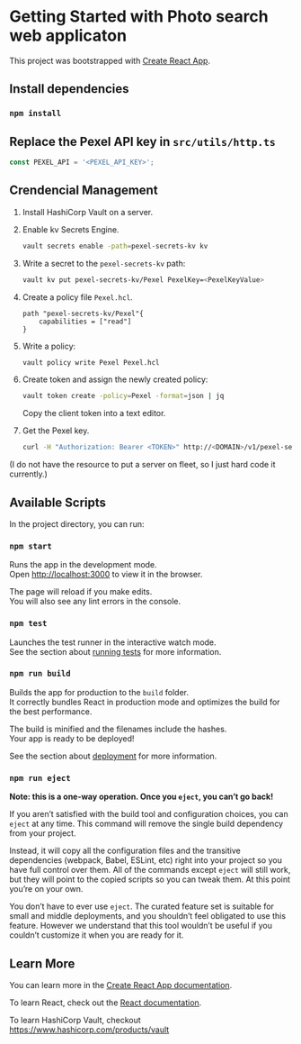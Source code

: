 # Getting Started with Photo search web applicaton 

This project was bootstrapped with [Create React App](https://github.com/facebook/create-react-app).

## Install dependencies

### `npm install`

## Replace the Pexel API key in `src/utils/http.ts`
```js
const PEXEL_API = '<PEXEL_API_KEY>';
```

## Crendencial Management

1. Install HashiCorp Vault on a server.

2. Enable kv Secrets Engine.

   ```bash
   vault secrets enable -path=pexel-secrets-kv kv 
   ```

3. Write a secret to the `pexel-secrets-kv` path:

   ```bash
   vault kv put pexel-secrets-kv/Pexel PexelKey=<PexelKeyValue>
   ```

4. Create a policy file `Pexel.hcl`.

   ```hcl
   path "pexel-secrets-kv/Pexel"{
       capabilities = ["read"]
   }
   ```

5. Write a policy:

   ```bash
   vault policy write Pexel Pexel.hcl
   ```

6. Create token and assign the newly created policy:

   ```bash
   vault token create -policy=Pexel -format=json | jq
   ```

   Copy the client token into a text editor.

7. Get the Pexel key.

   ```bash
   curl -H "Authorization: Bearer <TOKEN>" http://<DOMAIN>/v1/pexel-secrets-kv/Pexel | jq
   ```

(I do not have the resource to put a server on fleet, so I just hard code it currently.)


## Available Scripts

In the project directory, you can run:

### `npm start`

Runs the app in the development mode.\
Open [http://localhost:3000](http://localhost:3000) to view it in the browser.

The page will reload if you make edits.\
You will also see any lint errors in the console.

### `npm test`

Launches the test runner in the interactive watch mode.\
See the section about [running tests](https://facebook.github.io/create-react-app/docs/running-tests) for more information.

### `npm run build`

Builds the app for production to the `build` folder.\
It correctly bundles React in production mode and optimizes the build for the best performance.

The build is minified and the filenames include the hashes.\
Your app is ready to be deployed!

See the section about [deployment](https://facebook.github.io/create-react-app/docs/deployment) for more information.

### `npm run eject`

**Note: this is a one-way operation. Once you `eject`, you can’t go back!**

If you aren’t satisfied with the build tool and configuration choices, you can `eject` at any time. This command will remove the single build dependency from your project.

Instead, it will copy all the configuration files and the transitive dependencies (webpack, Babel, ESLint, etc) right into your project so you have full control over them. All of the commands except `eject` will still work, but they will point to the copied scripts so you can tweak them. At this point you’re on your own.

You don’t have to ever use `eject`. The curated feature set is suitable for small and middle deployments, and you shouldn’t feel obligated to use this feature. However we understand that this tool wouldn’t be useful if you couldn’t customize it when you are ready for it.



## Learn More

You can learn more in the [Create React App documentation](https://facebook.github.io/create-react-app/docs/getting-started).

To learn React, check out the [React documentation](https://reactjs.org/).

To learn HashiCorp Vault, checkout https://www.hashicorp.com/products/vault
